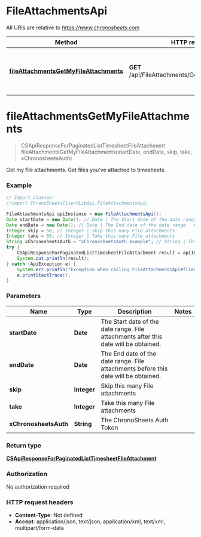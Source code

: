 # FileAttachmentsApi

All URIs are relative to *https://www.chronosheets.com*

Method | HTTP request | Description
------------- | ------------- | -------------
[**fileAttachmentsGetMyFileAttachments**](FileAttachmentsApi.md#fileAttachmentsGetMyFileAttachments) | **GET** /api/FileAttachments/GetMyFileAttachments | Get my file attachments.  Get files you&#39;ve attached to timesheets.


<a name="fileAttachmentsGetMyFileAttachments"></a>
# **fileAttachmentsGetMyFileAttachments**
> CSApiResponseForPaginatedListTimesheetFileAttachment fileAttachmentsGetMyFileAttachments(startDate, endDate, skip, take, xChronosheetsAuth)

Get my file attachments.  Get files you&#39;ve attached to timesheets.

### Example
```java
// Import classes:
//import ChronoSheetsClientLibApi.FileAttachmentsApi;

FileAttachmentsApi apiInstance = new FileAttachmentsApi();
Date startDate = new Date(); // Date | The Start date of the date range.  File attachments after this date will be obtained.
Date endDate = new Date(); // Date | The End date of the date range.  File attachments before this date will be obtained.
Integer skip = 56; // Integer | Skip this many File attachments
Integer take = 56; // Integer | Take this many File attachments
String xChronosheetsAuth = "xChronosheetsAuth_example"; // String | The ChronoSheets Auth Token
try {
    CSApiResponseForPaginatedListTimesheetFileAttachment result = apiInstance.fileAttachmentsGetMyFileAttachments(startDate, endDate, skip, take, xChronosheetsAuth);
    System.out.println(result);
} catch (ApiException e) {
    System.err.println("Exception when calling FileAttachmentsApi#fileAttachmentsGetMyFileAttachments");
    e.printStackTrace();
}
```

### Parameters

Name | Type | Description  | Notes
------------- | ------------- | ------------- | -------------
 **startDate** | **Date**| The Start date of the date range.  File attachments after this date will be obtained. |
 **endDate** | **Date**| The End date of the date range.  File attachments before this date will be obtained. |
 **skip** | **Integer**| Skip this many File attachments |
 **take** | **Integer**| Take this many File attachments |
 **xChronosheetsAuth** | **String**| The ChronoSheets Auth Token |

### Return type

[**CSApiResponseForPaginatedListTimesheetFileAttachment**](CSApiResponseForPaginatedListTimesheetFileAttachment.md)

### Authorization

No authorization required

### HTTP request headers

 - **Content-Type**: Not defined
 - **Accept**: application/json, text/json, application/xml, text/xml, multipart/form-data

